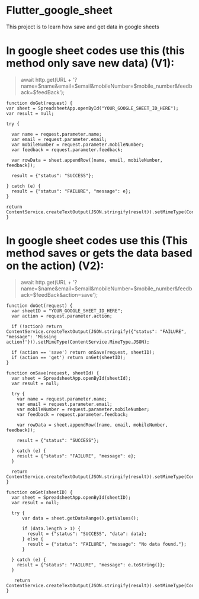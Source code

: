 # Flutter_google_sheet
This project is to learn how save and get data in google sheets


# In google sheet codes use this (this method only save new data) (V1):
> await http.get(URL + '?name=$name&email=$email&mobileNumber=$mobile_number&feedback=$feedBack');

  ```
function doGet(request) {
  var sheet = SpreadsheetApp.openById("YOUR_GOOGLE_SHEET_ID_HERE");
  var result = null;

  try {

    var name = request.parameter.name;
    var email = request.parameter.email;
    var mobileNumber = request.parameter.mobileNumber;
    var feedback = request.parameter.feedback;

    var rowData = sheet.appendRow([name, email, mobileNumber, feedback]);

    result = {"status": "SUCCESS"};

  } catch (e) {
    result = {"status": "FAILURE", "message": e};
  }
  
  return ContentService.createTextOutput(JSON.stringify(result)).setMimeType(ContentService.MimeType.JSON);  
}
  ```

# In google sheet codes use this (This method saves or gets the data based on the action) (V2):
> await http.get(URL + '?name=$name&email=$email&mobileNumber=$mobile_number&feedback=$feedBack&action=save');
```
function doGet(request) {
  var sheetID = "YOUR_GOOGLE_SHEET_ID_HERE";
  var action = request.parameter.action;

  if (!action) return ContentService.createTextOutput(JSON.stringify({"status": "FAILURE", "message": 'Missing action!'})).setMimeType(ContentService.MimeType.JSON);

  if (action == 'save') return onSave(request, sheetID);
  if (action == 'get') return onGet(sheetID);
}

function onSave(request, sheetId) {
  var sheet = SpreadsheetApp.openById(sheetId);
  var result = null;

  try {
    var name = request.parameter.name;
    var email = request.parameter.email;
    var mobileNumber = request.parameter.mobileNumber;
    var feedback = request.parameter.feedback;

    var rowData = sheet.appendRow([name, email, mobileNumber, feedback]);

    result = {"status": "SUCCESS"};

  } catch (e) {
    result = {"status": "FAILURE", "message": e};
  }

  return ContentService.createTextOutput(JSON.stringify(result)).setMimeType(ContentService.MimeType.JSON);
}

function onGet(sheetID) {
  var sheet = SpreadsheetApp.openById(sheetID);
  var result = null;

  try {
      var data = sheet.getDataRange().getValues();

      if (data.length > 1) {
        result = {"status": "SUCCESS", "data": data};
      } else {
        result = {"status": "FAILURE", "message": "No data found."};
      }

  } catch (e) {
    result = {"status": "FAILURE", "message": e.toString()};
  }

   return ContentService.createTextOutput(JSON.stringify(result)).setMimeType(ContentService.MimeType.JSON);
}
```